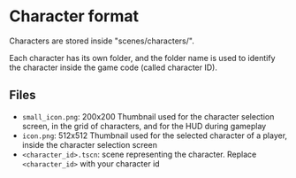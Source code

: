 # Character format
Characters are stored inside "scenes/characters/".

Each character has its own folder, and the folder name is used to identify the character inside the game code (called character ID).

## Files
- `small_icon.png`: 200x200 Thumbnail used for the character selection screen, in the grid of characters, and for the HUD during gameplay
- `icon.png`: 512x512 Thumbnail used for the selected character of a player, inside the character selection screen
- `<character_id>.tscn`: scene representing the character. Replace `<character_id>` with your character id
